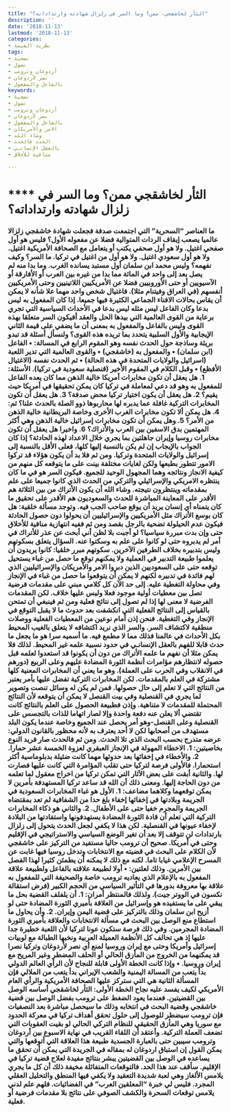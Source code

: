 ```yaml
---
title: "الثأر لخاشقجي، ممن؟ وما السر في زلزال شهادته وارتداداته؟"
description: ''
date: '2018-11-13'
lastmod: '2018-11-13'
categories:
- نظرية القيمة
tags:
- تضحية
- تصول
- أردوغان وترومب
- نصر لأردوغان
- بالفاعل والمفعول
keywords:
- تضحية
- تصول
- أردوغان وترومب
- نصر لأردوغان
- بالفاعل والمفعول
- الامر والأمريكان
- وشاء الله
- الحدث فالحدث
- بالعقل الإنسانـي
- منافية للأخلاق

---
```

# **** **الثأر لخاشقجي ممن؟ وما السر في زلزال شهادته وارتداداته؟**

### ما العناصر “السحرية” التي اجتمعت صدفة فجعلت شهادة خاشقجي زلزالا عالميا يصعب إيقاف الردات المتوالية فضلا عن مفعوله الأول؟ فليس هو أول صفحي اغتيل. ولا هو أول صحفي يكتب أو يتعامل مع الصحافة الأمريكية اغتيل. ولا هو أول سعودي اغتيل. ولا هو أول من اغتيل في تركيا. ما السر؟ وكيف نفهمه؟ وليس محمد ابن سلمان أول مستبد يسانده الغرب. وما بدا منه لم يصل بعد إلى واحد في المائة مما بدا من غيره بين العرب أو الأفارقة أو الآسيويين أو حتى الأوروبيين فضلا عن الأمريكيين اللاتينيين وحتى الأمريكيين أنفسهم (في العراق وفيتنام مثلا). فاغتيال شخص واحد مهما علا شأنه لا يمكن أن يقاس بحالات الافناء الجماعي الكثيرة فيها جميعا. إذا كان المفعول به ليس بدعا وكان الفاعل ليس مثله ليس بدعا في الأحداث السياسية التي تجري برعاية من القوى العالمية التي بيدها الحل والعقد أفيكون السر متعلقا بهذه القوى وليس بالفاعل والمفعول به بمعنى أن ما يضفي على قيمة الثاني الإيجابية والأول السلبية يتحدد بما تريده هذه القوى؟ ولنسأل أسئلة قد تبدو بريئة وساذجة حول الحدث نفسه وهو المقوم الرابع في المسالة: • الفاعل (ابن سلمان) • والمفعول به (خاشقجي) • والقوى العالمية التي تدير اللعبة (اسرائيل والولايات المتحدة في هذه الحالة) • ثم الحدث نفسه (الاغتيال الأفظع) • وقبل الكلام في المقوم الأخير (قنصلية سعودية في تركيا). الأسئلة: 1. هل يعقل أن تكون مخابرات أمريكا خالية الذهن مما كان يعده الفاعل للمفعول به وهو قد دعي لمعاملة في تركيا كان يمكن تحقيقها في أمريكا حيث يقيم؟ 2. هل يعقل أن يكون اختيار تركيا محض صدفة؟ 3. هل يعقل أن تكون المخابرات التركية غافلة عما يدبره لها محاربوها ذوو الصلة بالحدث علنا؟ ثم: 4. هل يمكن ألا تكون مخابرات الغرب الأخرى وخاصة البريطانية خالية الذهن من الأمر؟ 5. وهل يمكن أن تكون مخابرات إسرائيل خالية الذهن وهي أكثر المهتمين بدق الاسفين بين العرب والأتراك؟ 6. واخيرا هل يعقل أن تكون مخابرات روسيا وإيران جاهلتين بما يجري خلال الاعداد لهذه الحادثة؟ إذا كان الجواب بالإيجاب إن لم يكن بالنسبة إليها كلها، فعلى الأقل بالنسبة إلى إسرائيل والولايات المتحدة وتركيا. ومن ثم فلا بد أن يكون هؤلاء قد تركوا الامور تتطور بطبعها ولكن لغايات مختلفة بينت على ما يتوقعه كل منهم من كيفية الانجاز ونتائجه وهما المجهول الوحيد للجميع. فيكون السر هو في ما كان ينتظره الامريكي والإسرائيلي والتركي من الحدث الذي كانوا جميعا على علم بمقدماته وينتظرون نتيجته. وشاء الله أن يكون الأتراك من بين الثلاثة هم الأقدر على المعاينة المباشرة للحدث والسعوديون هم الأقدر على تحقيق ما كان يتمناه أي إنسان يريد أن يوقع صاحب الجب فيه. وتوجد مسألة خلقية: هل كان بوسع الأتراك مثل الأمريكيين والإسرائيليين أن يحولوا دون حصول الحادثة فيكون عدم الحيلولة تضحية بالرجل بقصد ومن ثم ففيه انتهازية منافية للأخلاق حتى وإن بدت مبررة سياسيا؟ لو أجبت بلا لظن أني أبحث عن عذر للأتراك في أمر لم يدبروه حتى لو كانوا على علم به وسكتوا عنه. السؤال يتعلق بسكوتهم وليس بتدبيره بخلاف الطرفين الآخرين. سكوتهم مبرر خلقيا: كانوا يريدون أن يعلموا طبيعة التدبير في العملية ولا يمكنهم توقع ما حصل من غباء يستحيل توقعه حتى على السعوديين الذين دبروا الامر والأمريكان والإسرائيليين الذي لهم فائدة في تدبيره لكنهم لا يمكن أن يتوقعوا ما حصل من غباء في الإنجاز وفي محاولة التغطية عليه. إلى حد الآن كل كلامي مبني على مقدمات فرضية تصل بين معطيات أولية موجود فعلا وليس عليها خلاف. لكن المقدمات الفرضية لا معنى لها إذا لم تصول إلى نتائج فعلية ومن ثم فينبغي أن تمتحن بالقياس إلى النتائج الفعلية التي انكشفت بعد حدوث ما لا يقبل التوقع في الإنجاز وفي التغطية. فنحن إذن أمام نوعين من المعطيات الفعلية ووصلات منطقية لاكتشاف السر. والسر الذي نريد اكتشافه لا يتعلق بالغيب المحيط بكل الأحداث في عالمنا فذلك مما لا مطمع فيه. ما أسميه سرا هو ما يجعل ما حدث قابلا للفهم بالعقل الإنسانـي في حدود نسبية علمه غير المحيط. لذلك فلا يمكن مثلا أن نفهم ما علمه الأتراك من دون أن يكونوا قد استعدوا لعلمه قبل حصوله لانتظارهم مؤامرات أنظمة الثورة المضادة عليهم وعلى الربيع (دورهم في الانقلاب وفي الحرب على العملة). وهو ما يعني أن المخابرات المعنية كلها مشتركة في العلم بالمقدمات. لكن المخابرات التركية تفضل عليها بأمر يعتبر من النتائج التي لا تعلم إلى حال حصولها. فمن لم يكن له وسائل تنصت وتصوير لما يجري في القنصلية وفي بيت القنصل لا يمكن أن يتوقعه لأن النتائج المحتملة للمقدمات لا متناهية. وإذن فطبيعة الحصول على العلم بالنتائج كانت تقتضي ألا يعلن عنه دفعة واحدة وإلا لصار اتهاما للذات بالتجسس على القنصلية وعلى القنصل-وهو أمر يحصل عند الجميع وخاصة عندما يكون البلد مستهدف من أصحابها لكن لا أحد يعترف به لأنه محظور بالقانون الدولي: عرضه متدرج بحسب البحث الذي تلا الحدث. ومن ثم فالحدث صار فريد النوع بخاصيتين: 1. الاخطاء المهولة في الإنجاز العبقري لعزوة الخمسة عشر حمارا. 2. والأخطاء في إخفائها بعد حدوثها مهما كانت ضئيلة بدبلوماسية أكثر استحمارا. فالأولى فرصة لتركيا حتى تقلب المؤامرة التي كانت عليها فصارت لها. والثانية أبقت على بعض الآثار التي تمكن تركيا من اخراج معقول لما تعلمه من دون الحاجة إليها. ومعنى ذلك أن الله قد ساعد تركيا المستهدفة بأمرين لا يمكن توقعهما وكلاهما مضاعف: 1. الأول هو غباء المخابرات السعودية في الجريمة وبلادتها في إخفائها إخفاء بلغ حدا من الشفافية لم تعد بمقتضاه الجريمة والمجرم خفيا حتى على الأطفال. 2. والثاني هو ذكاء المخابرات التركية التي تعلم أن قادة الثورة المضادة يستهدفونها واستفادتها من البلادة لإخفاء عيونها في القنصلية. لكن هذا لا يكفي لجعل الحدث يتحول إلى زلزال بارتدادات لن تتوقف إلا بعد أن تغير الوضع السياسي والاستراتيجي في الإقليم وحتى في أمريكا. صحيح أن ترومب حاليا مستفيد من التركيز على خاشقجي لأن الكلام على البحث في قضيته مع الانتخابات وتدخل روسيا فيها غابت عن المسرح الإعلامي غيابا تاما. لكنه مع ذلك لا يمكنه أن يطمئن كثيرا لهذا الفصل بين الأمرين. وذلك لعلتين: • أولا لطبيعة علاقته بالفاعل ولطبيعة علاقة المفعول به بالإعلام الذي يعاديه ترومب خاصة والصحيفة التي للمفعول به علاقة بها معروفة بدورها في التأثير السياسي من الحجم الكبير (فرض استقالة نكسون في الووتر جيت). ولذلك فالمنتظر أمران: 1. أن يلفلف القضية بحل ما يبقي على ما يستفيده هو وإسرائيل من العلاقة بأميري الثورة المضادة حتى لو أزيح ابن سلمان وذلك بالتركيز على قضية اليمن وإيران. 2. وأن يحاول ما استطاع منع الوصل بين البحث في مسألة الانتخابات والعلاقة بأميري الثورة المضادة المجرمين. وفي ذلك فرصة ستكون عونا لتركيا لأن اللعبة خطيرة جدا عليها إذ هي تحالف كل الأنظمة العميلة العربية ونخبها الطبالة مع لوبيات إسرائيل وأمريكا وحتى مع إيران وروسيا لمنع أي نصر لأردوغان وتركيا نصرا قد يمكنهما من الخروج من المأزق الحالي أو الحلف المضطر وغير المريح مع إيران وروسيا. • وإذا كانت الخطة الأولى قابلة للنجاح لأن الرأي العالم الدولي بدأ يتعب من المسالة اليمنية والشعب الإيراني بدأ يتعب من الملالي فإن المسألة الثانية هي التي ستركز عليها الصحافة الأمريكية والرأي العام الأمريكي لكيف يفسد عليه نجاح الخطة الأولى: الثأر لخاشقجي أساسه الوصل بين القضيتين. فعندما يعود الضغط على ترومب بفضل الوصل بين قضية خاشقجي وقضية البحث في انتخابه وذلك ما سيحصل مباشرة بعد النصفيات فإن ترومب سيضطر للوصول إلى حلول تحقق أهداف تركيا في معركة الحدود مع سوريا وهي المأزق الحقيقي للنظام التركي الحالي لو بقيت العقوبات التي تضعف العملة التركية. وأعتقد أن اللقاء القريب في نهاية الاسبوع بين أردوغان وترومب سيبين حتى بالعبارة الجسدية طبيعة هذا العلاقة التي أتوقعها والتي يمكن القول إن استباق اردوغان له بمقاله في الجريدة التي يمكن أن تحقق ما يساعده في الوصل بين القضيتين يبشر بنتائج مفيدة لعلاج قضية تركيا في الإقليم. سأقف عند هذا الحد. فالتوقعات المتفائلة مخيفة ذلك أن كل ما يجري يلامس الألغاز وهي لعبة شديدة التعقيد ولا يكفي فيها المنطق والتحليل العقلي المجرد. فليس لي خبرة “المعلقين العرب” في الفضائيات. فلهم علم لدني يلامس توقعات السحرة والكشف الصوفي على نتائج بلا مقدمات فرضية أو فعلية.

###